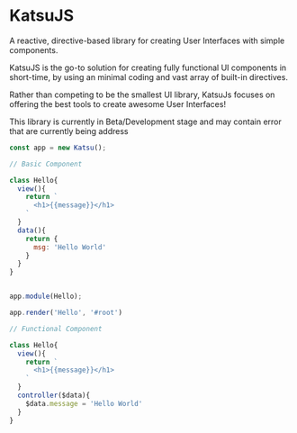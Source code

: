 # KatsuJS

A reactive, directive-based library for creating User Interfaces with simple components.

KatsuJS is the go-to solution for creating fully functional UI components in short-time, by using an minimal coding and vast array of built-in directives.

Rather than competing to be the smallest UI library, KatsuJs focuses on offering the best tools to create awesome User Interfaces!


This library is currently in Beta/Development stage and may contain error that are currently being address

```javascript
const app = new Katsu();
```

```javascript
// Basic Component

class Hello{
  view(){
    return `
      <h1>{{message}}</h1>
    `
  }
  data(){
    return {
      msg: 'Hello World'
    }
  }
}

```
```javascript

app.module(Hello);

```

```javascript
app.render('Hello', '#root')
```


```javascript
// Functional Component

class Hello{
  view(){
    return `
      <h1>{{message}}</h1>
    `
  }
  controller($data){
    $data.message = 'Hello World'
  }
}

```
